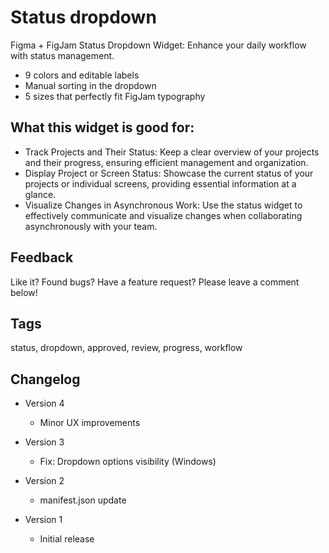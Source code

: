 # Status dropdown

Figma + FigJam Status Dropdown Widget: Enhance your daily workflow with status management.

- 9 colors and editable labels
- Manual sorting in the dropdown
- 5 sizes that perfectly fit FigJam typography

## What this widget is good for: 

- Track Projects and Their Status: Keep a clear overview of your projects and their progress, ensuring efficient management and organization.
- Display Project or Screen Status: Showcase the current status of your projects or individual screens, providing essential information at a glance.
- Visualize Changes in Asynchronous Work: Use the status widget to effectively communicate and visualize changes when collaborating asynchronously with your team.

## Feedback

Like it? Found bugs? Have a feature request? 
Please leave a comment below!

## Tags

status, dropdown, approved, review, progress, workflow 

## Changelog

- Version 4
    - Minor UX improvements

- Version 3
    - Fix: Dropdown options visibility (Windows)

- Version 2
    - manifest.json update

- Version 1
    - Initial release

